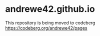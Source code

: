 # andrewe42.github.io
This repository is being moved to codeberg https://codeberg.org/andrewe42/pages
